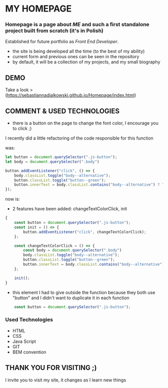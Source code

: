 # MY HOMEPAGE 


### Homepage is a page about *ME* and such a first standalone project built from scratch (it's in Polish)

Established for future portfolio as *Front End Developer*.

- the site is being developed all the time (to the best of my ability)
- current form and previous ones can be seen in the repository 
- by default, it will be a collection of my projects, and my small biography 

## DEMO 
Take a look > (https://sebastiannadialkowski.github.io/Homepage/index.html)



## COMMENT & USED TECHNOLOGIES

- there is a button on the page to change the font color, I encourage you to click ;)

I recently did a little refactoring of the code responsible for this function

was:
```javascript
let button = document.querySelector(".js-button");
let body = document.querySelector(".body")

button.addEventListener("click", () => {
    body.classList.toggle("body--alternative");
    button.classList.toggle("button--green");
    button.innerText = body.classList.contains("body--alternative") ? " zielony " : " czerwony "
});
```

now is:

- 2 features have been added: changeTextColorClick, init

```javascript
{
    const button = document.querySelector(".js-button");
    const init = () => {
        button.addEventListener("click", changeTextColorClick);
    };

    const changeTextColorClick = () => {
        const body = document.querySelector(".body")
        body.classList.toggle("body--alternative");
        button.classList.toggle("button--green");
        button.innerText = body.classList.contains("body--alternative") ? " zielony " : " czerwony "
    };

    init();
}
```

- this element I had to give outside the function because they both use "button" and I didn't want to duplicate it in each function

```javascript
    const button = document.querySelector(".js-button");
```

### Used Technologies
- HTML
- CSS
- Java Script
- GIT
- BEM convention

## THANK YOU FOR VISITING ;)

I invite you to visit my site, it changes as I learn new things


